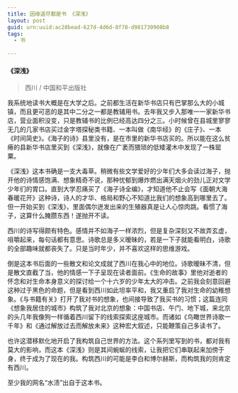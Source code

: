 ```yaml
---
title: 因缘道尽都是书 《深浅》
layout: post
guid: urn:uuid:ac28bead-627d-4d6d-8f78-d981730908b8
tags:
  - 书
  
---
```


#### 《深浅》
> 西川 / 中国和平出版社

我系统地读书大概是在大学之后。之前都生活在新华书店只有巴掌那么大的小城镇，而且更可恶的是其中二分之一都是教辅用书。去年我又步入那唯一一家新华书店，营业面积没变，只是教辅书的比例已经高达四分之三。小时候曾在县城里寥寥无几的几家书店买过金字塔探秘类书籍、一本叫做《南华经》的《庄子》、一本《时间简史》。《海子的诗》县里没有，是在市里的新华书店买的。所以能在这么贫瘠的县新华书店里买到《深浅》，就像在广袤而猥琐的低矮灌木中发现了一株罂粟。

《深浅》这本书确是一支大毒草。稍微有些文学爱好的少年们大多会读过海子，抛开他的诗情感饱满、想象精奇不说，那种忧郁到爆炸燃出满天烟火的劲儿正对文学少年们的胃口。直到大学忍痛买了《海子诗全编》，才知道他不止会写《面朝大海春暖花开》这种诗，诗人的才华、格局和野心不知道比我们的想象高到哪里去了。但一开始买到《深浅》，里面偶尔迸发出来的生殖器真是让人心惊肉跳。看惯了海子，这算什么腌臜东西！遂抛开不读。

西川的诗写得颇有特色。感情并不如海子一样浓烈，但是复杂深刻又不故弄玄虚，咀嚼起来，每句话都有意思。诗歌总是多义暧昧的，若是一下子就能看明白，诗歌的全部趣味就都丧失了。只是当时年少，并不喜欢这样的思维游戏。

倒是这本书后面的一些散文和论文成就了西川在我心中的地位。诗歌暧昧不清，但是散文直截了当，他的情感一下子呈现在读者面前。《生命的故事》里他对逝者的怀念和对生命本身意义的探讨给一个十六岁的少年太大的冲击。之前我会刻意回避这种过于黑色的命题，但是看到西川如此坦率平和，我又重启了我对生命的幼稚想象。《与书籍有关》打开了我对书的想象，也间接导致了我买书的习惯；这篇连同《想象我居住的城市》构筑了我对北京的想象：中国书店、午门、地下城，来北京的头几年我像狗一样循着西川留下的线索探索这座城市。而诸如《鸟瞰世界诗歌一千年》和《通过解放过去而解放未来》这种宏大叙述，只能鞭策自己多读书了。

也许这潜移默化地开启了我构筑自己世界的方法。这个系列里写到的书，都对我有莫大的影响，而这本《深浅》则是其间蜿蜒的线索，让我把它们串联起来加傍于身，终于成为了现在的我。构筑西川的可能是李白和博尔赫斯，而构筑我的则肯定有西川。

至少我的网名“水渍”出自于这本书。
